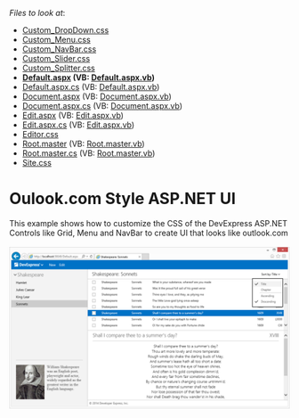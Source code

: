 <!-- default file list -->
*Files to look at*:

* [Custom_DropDown.css](./CS/Custom_DropDown.css)
* [Custom_Menu.css](./CS/Custom_Menu.css)
* [Custom_NavBar.css](./CS/Custom_NavBar.css)
* [Custom_Slider.css](./CS/Custom_Slider.css)
* [Custom_Splitter.css](./CS/Custom_Splitter.css)
* **[Default.aspx](./CS/Default.aspx) (VB: [Default.aspx.vb](./VB/Default.aspx.vb))**
* [Default.aspx.cs](./CS/Default.aspx.cs) (VB: [Default.aspx.vb](./VB/Default.aspx.vb))
* [Document.aspx](./CS/Document.aspx) (VB: [Document.aspx.vb](./VB/Document.aspx.vb))
* [Document.aspx.cs](./CS/Document.aspx.cs) (VB: [Document.aspx.vb](./VB/Document.aspx.vb))
* [Edit.aspx](./CS/Edit.aspx) (VB: [Edit.aspx.vb](./VB/Edit.aspx.vb))
* [Edit.aspx.cs](./CS/Edit.aspx.cs) (VB: [Edit.aspx.vb](./VB/Edit.aspx.vb))
* [Editor.css](./CS/Editor.css)
* [Root.master](./CS/Root.master) (VB: [Root.master.vb](./VB/Root.master.vb))
* [Root.master.cs](./CS/Root.master.cs) (VB: [Root.master.vb](./VB/Root.master.vb))
* [Site.css](./CS/Site.css)
<!-- default file list end -->
# Oulook.com Style ASP.NET UI


This example shows how to customize the CSS of the DevExpress ASP.NET Controls like Grid, Menu and NavBar to create UI that looks like outlook.com<br /><br /><img src="https://raw.githubusercontent.com/DevExpress-Examples/oulookcom-style-aspnet-ui-t115781/14.1.3+/media/b16d20eb-f652-11e3-80b8-00155d624807.png">

<br/>


